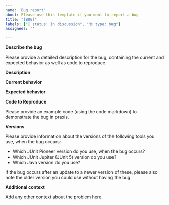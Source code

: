 ```yaml
---
name: 'Bug report'
about: Please use this template if you want to report a bug
title: "[BUG]"
labels: ["🚦 status: in discussion", "🏗️ type: bug"]
assignees: ''

---
```


**Describe the bug**

Please provide a detailed description for the bug, containing the current and expected behavior as well as code to reproduce.

**Description**

**Current behavior**

**Expected behavior**

**Code to Reproduce**

Please provide an example code (using the code markdown) to demonstrate the bug in praxis.

**Versions**

Please provide information about the versions of the following tools you use, when the bug occurs:

* Which JUnit Pioneer version do you use, when the bug occurs?
* Which JUnit Jupiter (JUnit 5) version do you use?
* Which Java version do you use?

If the bug occurs after an update to a newer version of these, please also note the older version you could use without having the bug.

**Additional context**

Add any other context about the problem here.